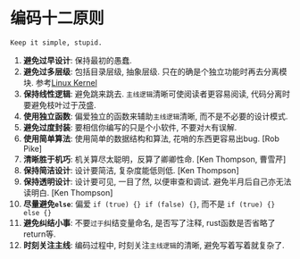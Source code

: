 # 编码十二原则

```
Keep it simple, stupid.
```

1. **避免过早设计**: 保持最初的愚蠢.
2. **避免过多层级**: 包括目录层级, 抽象层级. 只在的确是个独立功能时再去分离模块. 参考[Linux Kernel](https://github.com/torvalds/linux/tree/master/kernel)
3. **保持线性逻辑**: 避免跳来跳去. `主线逻辑`清晰可使阅读者更容易阅读, 代码分离时要避免枝叶过于茂盛.
4. **使用独立函数**: 偏爱独立的函数来辅助`主线逻辑`清晰, 而不是不必要的设计模式.
5. **避免过度封装**: 要相信你编写的只是个小软件, 不要对`大`有误解.
7. **使用简单算法**: 使用简单的数据结构和算法, 花哨的东西更容易出bug. [Rob Pike]
8. **清晰胜于机巧**: 机关算尽太聪明，反算了卿卿性命. [Ken Thompson, 曹雪芹]
9. **保持简洁设计**: 设计要简洁, 复杂度能低则低. [Ken Thompson]
10. **保持透明设计**: 设计要可见, 一目了然, 以便审查和调试. 避免半月后自己亦无法读明白. [Ken Thompson]
12. **尽量避免`else`**: 偏爱 `if (true) {} if (false) {}`, 而不是 `if (true) {} else {}`
13. **避免纠结小事**: 不要`过于`纠结变量命名, 是否写了注释, rust函数是否省略了return等.
14. **时刻关注主线**: 编码过程中, 时刻关注`主线逻辑`的清晰, 避免写着写着就复杂了.
